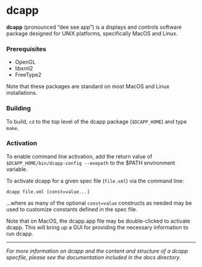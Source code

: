 # dcapp

**dcapp** (pronounced “dee see app”) is a displays and controls software package designed for UNIX platforms,
specifically MacOS and Linux.

### Prerequisites

* OpenGL
* libxml2
* FreeType2

Note that these packages are standard on most MacOS and Linux installations.

### Building

To build, `cd` to the top level of the dcapp package (`$DCAPP_HOME`) and type `make`.

### Activation

To enable command line activation, add the return value of `$DCAPP_HOME/bin/dcapp-config --exepath` to the $PATH
environment variable.

To activate dcapp for a given spec file (`file.xml`) via the command line:

```
dcapp file.xml [const=value...]
```

...where as many of the optional `const=value` constructs as needed may be used to customize constants defined in the
spec file.

Note that on MacOS, the dcapp.app file may be double-clicked to activate dcapp.  This will bring up a GUI for providing
the necessary information to run dcapp.

---

_For more information on dcapp and the content and structure of a dcapp specfile, please see the documentation included
in the docs directory._
